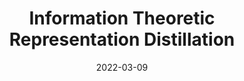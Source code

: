 ---
title: "Information Theoretic Representation Distillation"
collection: publications
permalink: /publication/2022-03-09-information-theoretic-representation-distillation
excerpt: 'In this work, we proposed an information-theoretic setting for representation distillation. 
Using this framework, we introduce two novel distillation losses that are
very simple and computationally inexpensive to adopt into most deep learning pipelines. We have shown the superiority of our approach compared to
methods of similar computational costs on standard classification benchmarks.
Furthermore, we have shown the applicability of our method to binary networks,
whereby we begin to bridge the performance gap between full-precision and
binary networks.'
date: 2022-03-09
venue: 'arXiv'
paperurl: 'https://arxiv.org/abs/2112.00459'
citation: 'Miles, R., Rodríguez, A. L., & Mikolajczyk, K. (2021). Information Theoretic Representation Distillation.'
figure: '/images/itrd.svg'
---